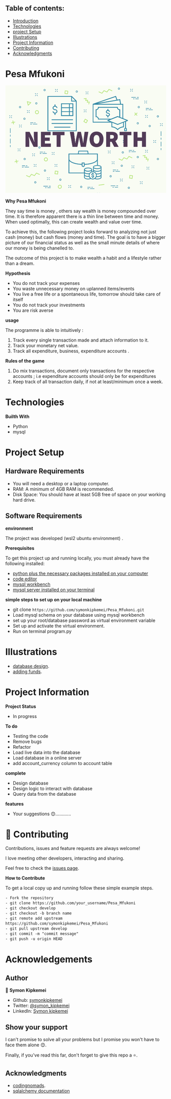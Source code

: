 
## Table of contents:
- [Introduction](#intro)
- [Technologies](#tech)
- [project Setup](#projo)
- [Illustrations](#illus)
- [Project Information](#info)
- [Contributing](#contri)
- [Acknowledgments](#know)

<INTRODUCTION>

<h1 id="intro">Pesa Mfukoni</h1>

![Networth](screenshots/net-worth.png)

**Why Pesa Mfukoni**

They say time is money , others say wealth is money compounded over time. It is therefore apparent there is a 
thin line between time and money. When used optimally, this can create wealth and value over time.

To achieve this, the following project looks forward to analyzing not just cash (money) but cash flows (money and time). 
The goal is to have a bigger picture of our financial status as well as the small minute details of where our money is being chanelled to.

The outcome of this project is to make wealth a habit and a lifestyle rather than a dream.

**Hypothesis**

- You do not track your expenses
- You waste unnecessary money on uplanned items/events
- You live a free life or a spontaneous life, tomorrow should take care of itself
- You do not track your investments 
- You are risk averse

**usage**

The programme is able to intuitively :
1. Track every single transaction made and attach information to it.
2. Track your monetary net value.
3. Track all expenditure, business, expenditure accounts .

**Rules of the game**
1. Do mix transactions, document only transactions for the respective accounts ; i.e expenditure accounts should only be for expenditures
3. Keep track of all transaction daily, if not at least/minimum once a week.

<TECHNOLOGIES>

<h1 id="tech">Technologies</h1>

**Builth With**
- Python
- mysql


<PROJECT-SETUP>

<h1 id="projo">Project Setup</h1>


## Hardware Requirements
- You will need a desktop or a laptop computer.
- RAM: A minimum of 4GB RAM is recommended.
- Disk Space: You should have at least 5GB free of space on your working hard drive.

## Software Requirements

**environment**

The project was developed (wsl2 ubuntu environment) .

**Prerequisites**

To get this project up and running locally, you must already have the following installed:
- [python plus the necessary packages installed on your computer](https://www.python.org/downloads/)
- [code editor ](https://code.visualstudio.com/)
- [mysql workbench](https://dev.mysql.com/downloads/workbench/)
- [mysql server installed on your terminal](https://learn.microsoft.com/en-us/windows/wsl/tutorials/wsl-database)


**simple steps to set up on your local machine**

- git clone ```https://github.com/symonkipkemei/Pesa_Mfukoni.git ```
- Load mysql schema on your database using mysql workbench
- set up your root/database password as virtual environment variable
- Set up and activate the virtual environment.
- Run on terminal program.py



<ILLUSTRATIONS>

<h1 id="illus">Illustrations</h1>

- [database design](https://github.com/symonkipkemei/Pesa_Mfukoni/wiki/Database-design).
- [adding funds](https://github.com/symonkipkemei/Pesa_Mfukoni/wiki/Adding-funds).


<PROJECT-INFORMATION>

<h1 id="info">Project Information</h1>

**Project Status**
- In progress

**To do**
- Testing the code
- Remove bugs
- Refactor
- Load live data into the database
- Load database in a online server
- add account_currency column to account table

**complete**
- Design database 
- Design logic to interact with database
- Query data from the database

**features**
- Your suggestions 😊............

<CONTRIBUTING>

<h1 id="contri">🤝 Contributing</h1>

Contributions, issues and feature requests are always welcome!

I love meeting other developers, interacting and sharing.

Feel free to check the [issues page](https://github.com/symonkipkemei/Pesa_Mfukoni/issues).

**How to Contribute**

To get a local copy up and running follow these simple example steps.

```
- Fork the repository
- git clone https://github.com/your_username/Pesa_Mfukoni
- git checkout develop
- git checkout -b branch name
- git remote add upstream https://github.com/symonkipkemei/Pesa_Mfukoni
- git pull upstream develop
- git commit -m "commit message"
- git push -u origin HEAD
```


<ACKNOWLEDGMENTS>

<h1 id="know">Acknowledgements</h1>

## Author

👤 **Symon Kipkemei**

- Github: [symonkipkemei](https://github.com/symonkipkemei)
- Twitter: [@symon_kipkemei](https://twitter.com/symon_kipkemei)
- LinkedIn: [Symon kipkemei](https://www.linkedin.com/in/symon-kipkemei/)


## Show your support


I can't promise to solve all your problems but I promise you won't have 
to face them alone 😊.

Finally, if you've read this far, don't forget to give this repo a ⭐️. 


## Acknowledgments

- [codingnomads](https://codingnomads.co/).
- [sqlalchemy documentation](https://www.sqlalchemy.org/)



